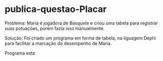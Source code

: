 # publica-questao-Placar
Problema:
Maria é jogadora de Basquete e criou uma tabela para registrar suas potuações, porém fazia isso manualmente.

Solução:
Foi criado um programa em forma de tabela, na liguagem Dephi para facilitar a marcação do desempenho de Maria.

Programa esta 
